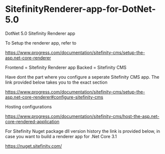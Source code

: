 # SitefinityRenderer-app-for-DotNet-5.0
DotNet 5.0 Sitefinity Renderer app


To Setup the renderer app, refer to 

https://www.progress.com/documentation/sitefinity-cms/setup-the-asp.net-core-renderer


Frontend = Sitefinity Renderer app
Backed   = Sitefinity CMS

Have dont the part where you configure a seperate Sitefinity CMS app. The link provided below takes you to the exact section

https://www.progress.com/documentation/sitefinity-cms/setup-the-asp.net-core-renderer#configure-sitefinity-cms


Hosting configurations

https://www.progress.com/documentation/sitefinity-cms/host-the-asp.net-core-rendered-application


For Sitefinity Nuget package dll version history the link is provided below, in case you want to build a renderer app for .Net Core 3.1

https://nuget.sitefinity.com/
